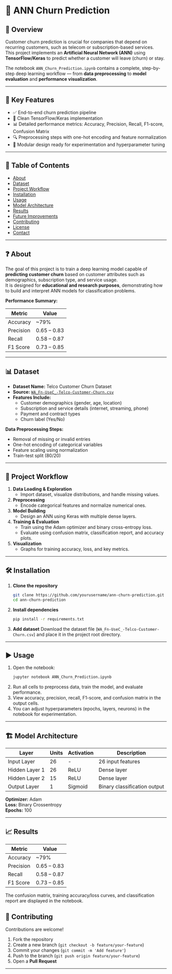 # 🚀 ANN Churn Prediction

## 🧠 Overview
Customer churn prediction is crucial for companies that depend on recurring customers, such as telecom or subscription-based services.  
This project implements an **Artificial Neural Network (ANN)** using **TensorFlow/Keras** to predict whether a customer will leave (churn) or stay.  

The notebook `ANN_Churn_Prediction.ipynb` contains a complete, step-by-step deep learning workflow — from **data preprocessing** to **model evaluation** and **performance visualization**.

---

## 🌟 Key Features
- ✅ End-to-end churn prediction pipeline  
- 🧩 Clean TensorFlow/Keras implementation  
- 📊 Detailed performance metrics: Accuracy, Precision, Recall, F1-score, Confusion Matrix  
- 🔍 Preprocessing steps with one-hot encoding and feature normalization  
- 🧱 Modular design ready for experimentation and hyperparameter tuning  

---

## 📂 Table of Contents
- [About](#-about)
- [Dataset](#-dataset)
- [Project Workflow](#-project-workflow)
- [Installation](#️-installation)
- [Usage](#️-usage)
- [Model Architecture](#-model-architecture)
- [Results](#-results)
- [Future Improvements](#-future-improvements)
- [Contributing](#-contributing)
- [License](#️-license)
- [Contact](#-contact)

---

## ❓ About
The goal of this project is to train a deep learning model capable of **predicting customer churn** based on customer attributes such as demographics, subscription type, and service usage.  
It is designed for **educational and research purposes**, demonstrating how to build and interpret ANN models for classification problems.

**Performance Summary:**

| Metric | Value |
|---------|--------|
| Accuracy | ~79% |
| Precision | 0.65 – 0.83 |
| Recall | 0.58 – 0.87 |
| F1 Score | 0.73 – 0.85 |

---

## 📊 Dataset
- **Dataset Name:** Telco Customer Churn Dataset  
- **Source:** [`WA_Fn-UseC_-Telco-Customer-Churn.csv`](https://www.kaggle.com/datasets/blastchar/telco-customer-churn)  
- **Features Include:**
  - Customer demographics (gender, age, location)
  - Subscription and service details (internet, streaming, phone)
  - Payment and contract types
  - Churn label (Yes/No)

**Data Preprocessing Steps:**
- Removal of missing or invalid entries  
- One-hot encoding of categorical variables  
- Feature scaling using normalization  
- Train-test split (80/20)

---

## 🧭 Project Workflow
1. **Data Loading & Exploration**
   - Import dataset, visualize distributions, and handle missing values.  
2. **Preprocessing**
   - Encode categorical features and normalize numerical ones.  
3. **Model Building**
   - Design an ANN using Keras with multiple dense layers.  
4. **Training & Evaluation**
   - Train using the Adam optimizer and binary cross-entropy loss.  
   - Evaluate using confusion matrix, classification report, and accuracy plots.  
5. **Visualization**
   - Graphs for training accuracy, loss, and key metrics.

---

## 🛠️ Installation

1. **Clone the repository**
   ```bash
   git clone https://github.com/yourusername/ann-churn-prediction.git
   cd ann-churn-prediction
   ```

2. **Install dependencies**
   ```bash
   pip install -r requirements.txt
   ```

3. **Add dataset**
   Download the dataset file (`WA_Fn-UseC_-Telco-Customer-Churn.csv`) and place it in the project root directory.

---

## ▶️ Usage

1. Open the notebook:
   ```bash
   jupyter notebook ANN_Churn_Prediction.ipynb
   ```
2. Run all cells to preprocess data, train the model, and evaluate performance.  
3. View accuracy, precision, recall, F1-score, and confusion matrix in the output cells.  
4. You can adjust hyperparameters (epochs, layers, neurons) in the notebook for experimentation.

---

## 🏗️ Model Architecture

| Layer | Units | Activation | Description |
|--------|--------|-------------|--------------|
| Input Layer | 26 | - | 26 input features |
| Hidden Layer 1 | 26 | ReLU | Dense layer |
| Hidden Layer 2 | 15 | ReLU | Dense layer |
| Output Layer | 1 | Sigmoid | Binary classification output |

**Optimizer:** Adam  
**Loss:** Binary Crossentropy  
**Epochs:** 100

---

## 📈 Results

| Metric | Value |
|---------|--------|
| Accuracy | ~79% |
| Precision | 0.65 – 0.83 |
| Recall | 0.58 – 0.87 |
| F1 Score | 0.73 – 0.85 |

The confusion matrix, training accuracy/loss curves, and classification report are displayed in the notebook.

## 🤝 Contributing
Contributions are welcome!  

1. Fork the repository  
2. Create a new branch (`git checkout -b feature/your-feature`)  
3. Commit your changes (`git commit -m 'Add feature'`)  
4. Push to the branch (`git push origin feature/your-feature`)  
5. Open a **Pull Request**

---
